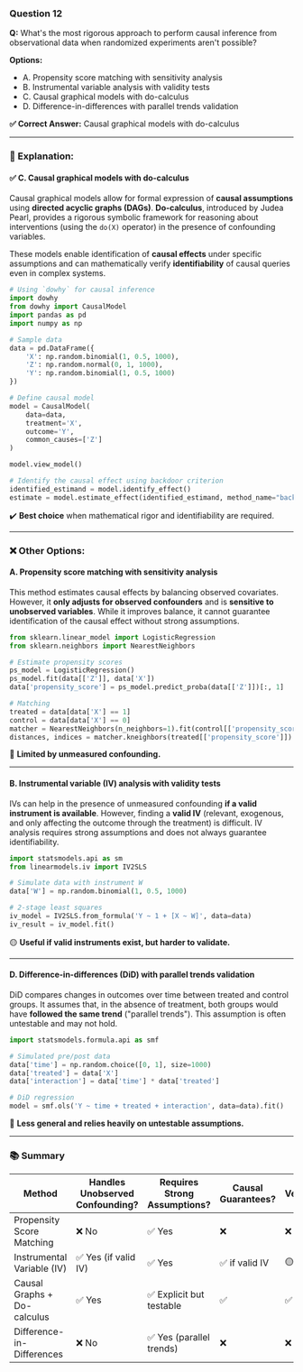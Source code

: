 ### **Question 12**

**Q:** What's the most rigorous approach to perform causal inference from observational data when randomized experiments aren't possible?

**Options:**

* A. Propensity score matching with sensitivity analysis
* B. Instrumental variable analysis with validity tests
* C. Causal graphical models with do-calculus
* D. Difference-in-differences with parallel trends validation

**✅ Correct Answer:** Causal graphical models with do-calculus

---

### 🧠 Explanation:

#### ✅ C. **Causal graphical models with do-calculus**

Causal graphical models allow for formal expression of **causal assumptions** using **directed acyclic graphs (DAGs)**. **Do-calculus**, introduced by Judea Pearl, provides a rigorous symbolic framework for reasoning about interventions (using the `do(X)` operator) in the presence of confounding variables.

These models enable identification of **causal effects** under specific assumptions and can mathematically verify **identifiability** of causal queries even in complex systems.

```python
# Using `dowhy` for causal inference
import dowhy
from dowhy import CausalModel
import pandas as pd
import numpy as np

# Sample data
data = pd.DataFrame({
    'X': np.random.binomial(1, 0.5, 1000),
    'Z': np.random.normal(0, 1, 1000),
    'Y': np.random.binomial(1, 0.5, 1000)
})

# Define causal model
model = CausalModel(
    data=data,
    treatment='X',
    outcome='Y',
    common_causes=['Z']
)

model.view_model()

# Identify the causal effect using backdoor criterion
identified_estimand = model.identify_effect()
estimate = model.estimate_effect(identified_estimand, method_name="backdoor.propensity_score_matching")
```

✔️ **Best choice** when mathematical rigor and identifiability are required.

---

### ❌ Other Options:

#### A. **Propensity score matching with sensitivity analysis**

This method estimates causal effects by balancing observed covariates. However, it **only adjusts for observed confounders** and is **sensitive to unobserved variables**. While it improves balance, it cannot guarantee identification of the causal effect without strong assumptions.

```python
from sklearn.linear_model import LogisticRegression
from sklearn.neighbors import NearestNeighbors

# Estimate propensity scores
ps_model = LogisticRegression()
ps_model.fit(data[['Z']], data['X'])
data['propensity_score'] = ps_model.predict_proba(data[['Z']])[:, 1]

# Matching
treated = data[data['X'] == 1]
control = data[data['X'] == 0]
matcher = NearestNeighbors(n_neighbors=1).fit(control[['propensity_score']])
distances, indices = matcher.kneighbors(treated[['propensity_score']])
```

🔴 **Limited by unmeasured confounding.**

---

#### B. **Instrumental variable (IV) analysis with validity tests**

IVs can help in the presence of unmeasured confounding **if a valid instrument is available**. However, finding a **valid IV** (relevant, exogenous, and only affecting the outcome through the treatment) is difficult. IV analysis requires strong assumptions and does not always guarantee identifiability.

```python
import statsmodels.api as sm
from linearmodels.iv import IV2SLS

# Simulate data with instrument W
data['W'] = np.random.binomial(1, 0.5, 1000)

# 2-stage least squares
iv_model = IV2SLS.from_formula('Y ~ 1 + [X ~ W]', data=data)
iv_result = iv_model.fit()
```

🟡 **Useful if valid instruments exist, but harder to validate.**

---

#### D. **Difference-in-differences (DiD) with parallel trends validation**

DiD compares changes in outcomes over time between treated and control groups. It assumes that, in the absence of treatment, both groups would have **followed the same trend** ("parallel trends"). This assumption is often untestable and may not hold.

```python
import statsmodels.formula.api as smf

# Simulated pre/post data
data['time'] = np.random.choice([0, 1], size=1000)
data['treated'] = data['X']
data['interaction'] = data['time'] * data['treated']

# DiD regression
model = smf.ols('Y ~ time + treated + interaction', data=data).fit()
```

🔴 **Less general and relies heavily on untestable assumptions.**

---

### 📚 Summary

| Method                      | Handles Unobserved Confounding? | Requires Strong Assumptions? | Causal Guarantees? | Verdict    |
| --------------------------- | ------------------------------- | ---------------------------- | ------------------ | ---------- |
| Propensity Score Matching   | ❌ No                            | ✅ Yes                        | ❌                  | ❌          |
| Instrumental Variable (IV)  | ✅ Yes (if valid IV)             | ✅ Yes                        | ✅ if valid IV      | 🟡         |
| Causal Graphs + Do-calculus | ✅ Yes                           | ✅ Explicit but testable      | ✅                  | ✅ **Best** |
| Difference-in-Differences   | ❌ No                            | ✅ Yes (parallel trends)      | ❌                  | ❌          |

